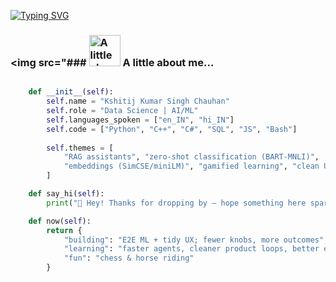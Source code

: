 [![Typing SVG](https://readme-typing-svg.demolab.com?font=Fira+Code&pause=1000&color=6FF780&width=435&lines=Welcome+to+Kshitij's+Github)](https://git.io/typing-svg)


### <img src="### <img src="https://media3.giphy.com/media/v1.Y2lkPTc5MGI3NjExZTJhZWVyOXEwanQxOTczZWt0ZHMwZzVxY2IzaWNiY2plb3RhZGkxbCZlcD12MV9pbnRlcm5hbF9naWZfYnlfaWQmY3Q9cw/uP9DLVge5bUTJ9UTFW/giphy.gif" alt="A little about me sticker" width="50" /> A little about me…



```python

    def __init__(self):
        self.name = "Kshitij Kumar Singh Chauhan"
        self.role = "Data Science | AI/ML"
        self.languages_spoken = ["en_IN", "hi_IN"]
        self.code = ["Python", "C++", "C#", "SQL", "JS", "Bash"]
        
        self.themes = [
            "RAG assistants", "zero-shot classification (BART-MNLI)",
            "embeddings (SimCSE/miniLM)", "gamified learning", "clean UX"
        ]

    def say_hi(self):
        print("👋 Hey! Thanks for dropping by — hope something here sparks an idea.")

    def now(self):
        return {
            "building": "E2E ML + tidy UX; fewer knobs, more outcomes",
            "learning": "faster agents, cleaner product loops, better eval",
            "fun": "chess & horse riding"
        }    
```


